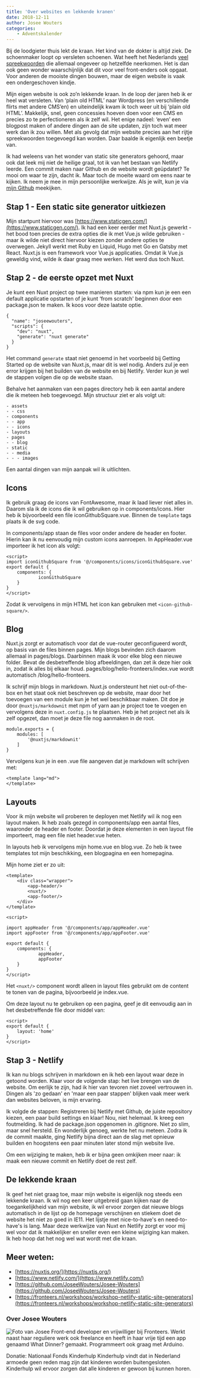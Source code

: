 ```yaml
---
title: 'Over websites en lekkende kranen'
date: 2018-12-11
author: Josee Wouters
categories:
    - Adventskalender
---
```


Bij de loodgieter thuis lekt de kraan. Het kind van de dokter is altijd ziek. De schoenmaker loopt op versleten schoenen. Wat heeft het Nederlands [veel spreekwoorden](https://twitter.com/onzetaal/status/1012230346912534528) die allemaal ongeveer op hetzelfde neerkomen. Het is dan ook geen wonder waarschijnlijk dat dit voor veel front-enders ook opgaat. Voor anderen de mooiste dingen bouwen, maar de eigen website is vaak een ondergeschoven kindje.

Mijn eigen website is ook zo’n lekkende kraan. In de loop der jaren heb ik er heel wat versleten. Van ‘plain old HTML’ naar Wordpress (en verschillende flirts met andere CMS’en) en uiteindelijk kwam ik toch weer uit bij ‘plain old HTML’. Makkelijk, snel, geen concessies hoeven doen voor een CMS en precies zo te perfectioneren als ik zelf wil. Het enige nadeel: ‘even’ een blogpost maken of andere dingen aan de site updaten, zijn toch wat meer werk dan ik zou willen. Met als gevolg dat mijn website precies aan het rijtje spreekwoorden toegevoegd kan worden. Daar baalde ik eigenlijk een beetje van.

Ik had weleens van het wonder van static site generators gehoord, maar ook dat leek mij niet de heilige graal, tot ik van het bestaan van Netlify leerde. Een commit maken naar Github en de website wordt geüpdatet? Te mooi om waar te zijn, dacht ik. Maar toch de moeite waard om eens naar te kijken. Ik neem je mee in mijn persoonlijke werkwijze. Als je wilt, kun je via [mijn Github](https://github.com/JoseeWouters/Josee-Wouters) meekijken.

## Stap 1 - Een static site generator uitkiezen

Mijn startpunt hiervoor was [https://www.staticgen.com/](https://www.staticgen.com/). Ik had een keer eerder met Nuxt.js gewerkt - het bood toen precies de extra opties die ik met Vue.js wilde gebruiken - maar ik wilde niet direct hiervoor kiezen zonder andere opties te overwegen. Jekyll werkt met Ruby en Liquid, Hugo met Go en Gatsby met React. Nuxt.js is een framework voor Vue.js applicaties. Omdat ik Vue.js geweldig vind, wilde ik daar graag mee werken. Het werd dus toch Nuxt.

## Stap 2 - de eerste opzet met Nuxt

Je kunt een Nuxt project op twee manieren starten: via npm kun je een een default applicatie opstarten of je kunt ‘from scratch' beginnen door een package.json te maken. Ik koos voor deze laatste optie.

```
{
  "name": "joseewouters",
  "scripts": {
    "dev": "nuxt",
    "generate": "nuxt generate"
  }
}
```

Het command `generate` staat niet genoemd in het voorbeeld bij Getting Started op de website van Nuxt.js, maar dit is wel nodig. Anders zul je een error krijgen bij het builden van de website en bij Netlify. Verder kun je wel de stappen volgen die op de website staan.

Behalve het aanmaken van een pages directory heb ik een aantal andere die ik meteen heb toegevoegd. Mijn structuur ziet er als volgt uit:

```
- assets
- - css
- components
- - app
- - icons
- layouts
- pages
- - blog
- static
- - media
- - - images
```

Een aantal dingen van mijn aanpak wil ik uitlichten.

## Icons

Ik gebruik graag de icons van FontAwesome, maar ik laad liever niet alles in. Daarom sla ik de icons die ik wil gebruiken op in components/icons. Hier heb ik bijvoorbeeld een file iconGithubSquare.vue. Binnen de `template` tags plaats ik de svg code.

In components/app staan de files voor onder andere de header en footer. Hierin kan ik nu eenvoudig mijn custom icons aanroepen. In AppHeader.vue importeer ik het icon als volgt:

```
<script>
import iconGithubSquare from '@/components/icons/iconGithubSquare.vue'
export default {
    components: {
            iconGithubSquare
    }
}
</script>
```

Zodat ik vervolgens in mijn HTML het icon kan gebruiken met `<icon-github-square/>`.

## Blog

Nuxt.js zorgt er automatisch voor dat de vue-router geconfigueerd wordt, op basis van de files binnen pages. Mijn blogs bevinden zich daarom allemaal in pages/blogs. Daarbinnen maak ik voor elke blog een nieuwe folder. Bevat de desbetreffende blog afbeeldingen, dan zet ik deze hier ook in, zodat ik alles bij elkaar houd. pages/blog/hello-fronteers/index.vue wordt automatisch /blog/hello-fronteers.

Ik schrijf mijn blogs in markdown. Nuxt.js ondersteunt het niet out-of-the-box en het staat ook niet beschreven op de website, maar door het toevoegen van een module kun je het wel beschikbaar maken. Dit doe je door `@nuxtjs/markdownit` met npm of yarn aan je project toe te voegen en vervolgens deze in `nuxt.config.js` te plaatsen. Heb je het project net als ik zelf opgezet, dan moet je deze file nog aanmaken in de root.

```
module.exports = {
    modules: [
        '@nuxtjs/markdownit'
    ]
}
```

Vervolgens kun je in een .vue file aangeven dat je markdown wilt schrijven met:

```
<template lang="md">
</template>
```

## Layouts

Voor ik mijn website wil proberen te deployen met Netlify wil ik nog een layout maken. Ik heb zoals gezegd in components/app een aantal files, waaronder de header en footer. Doordat je deze elementen in een layout file importeert, mag een file niet header.vue heten.

In layouts heb ik vervolgens mijn home.vue en blog.vue. Zo heb ik twee templates tot mijn beschikking, een blogpagina en een homepagina.

Mijn home ziet er zo uit:

```
<template>
    <div class="wrapper">
        <app-header/>
        <nuxt/>
        <app-footer/>
    </div>
</template>

<script>

import appHeader from '@/components/app/appHeader.vue'
import appFooter from '@/components/app/appFooter.vue'

export default {
    components: {
            appHeader,
            appFooter
    }
}
</script>
```

Het `<nuxt/>` component wordt alleen in layout files gebruikt om de content te tonen van de pagina, bijvoorbeeld je index.vue.

Om deze layout nu te gebruiken op een pagina, geef je dit eenvoudig aan in het desbetreffende file door middel van:

```
<script>
export default {
    layout: 'home'
}
</script>
```

## Stap 3 - Netlify

Ik kan nu blogs schrijven in markdown en ik heb een layout waar deze in getoond worden. Klaar voor de volgende stap: het live brengen van de website. Om eerlijk te zijn, had ik hier van tevoren niet zoveel vertrouwen in. Dingen als 'zo gedaan' en 'maar een paar stappen' blijken vaak meer werk dan websites beloven, is mijn ervaring.

Ik volgde de stappen: Registreren bij Netlify met Github, de juiste repository kiezen, een paar build settings en klaar! Nou, niet helemaal. Ik kreeg een foutmelding. Ik had de package.json opgenomen in .gitignore. Niet zo slim, maar snel hersteld. En wonderlijk genoeg, werkte het nu meteen. Zodra ik de commit maakte, ging Netlify bijna direct aan de slag met opnieuw builden en hoogstens een paar minuten later stond mijn website live.

Om een wijziging te maken, heb ik er bijna geen omkijken meer naar: ik maak een nieuwe commit en Netlify doet de rest zelf.

## De lekkende kraan

Ik geef het niet graag toe, maar mijn website is eigenlijk nog steeds een lekkende kraan. Ik wil nog een keer uitgebreid gaan kijken naar de toegankelijkheid van mijn website, ik wil ervoor zorgen dat nieuwe blogs automatisch in de lijst op de homepage verschijnen en stiekem doet de website het niet zo goed in IE11. Het lijstje met nice-to-have's en need-to-have's is lang. Maar deze werkwijze van Nuxt en Netlify zorgt er voor mij wel voor dat ik makkelijker en sneller even een kleine wijziging kan maken. Ik heb hoop dat het nog wel wat wordt met die kraan.

## Meer weten:

-   [https://nuxtjs.org/](https://nuxtjs.org/)
-   [https://www.netlify.com/](https://www.netlify.com/)
-   [https://github.com/JoseeWouters/Josee-Wouters](https://github.com/JoseeWouters/Josee-Wouters)
-   [https://fronteers.nl/workshops/workshop-netlify-static-site-generators](https://fronteers.nl/workshops/workshop-netlify-static-site-generators)

### Over Josee Wouters

<img src="/_img/adventskalender/josee-square.jpg" alt="Foto van Josee" class="floating-portrait">
Front-end developer en vrijwilliger bij Fronteers. Werkt naast haar reguliere werk ook freelance en heeft in haar vrije tijd een app genaamd What Dinner? gemaakt. Programmeert ook graag met Arduino.

Donatie: Nationaal Fonds Kinderhulp
Kinderhulp vindt dat in Nederland armoede geen reden mag zijn dat kinderen worden buitengesloten. Kinderhulp wil ervoor zorgen dat alle kinderen er gewoon bij kunnen horen.
